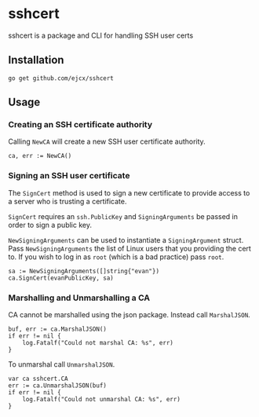 # sshcert
sshcert is a package and CLI for handling SSH user certs

## Installation
```
go get github.com/ejcx/sshcert
```

## Usage
### Creating an SSH certificate authority
Calling `NewCA` will create a new SSH user certificate authority.
```
ca, err := NewCA()
```

### Signing an SSH user certificate
The `SignCert` method is used to sign a new certificate to provide access to a server who is trusting a certificate.

`SignCert` requires an `ssh.PublicKey` and `SigningArguments` be passed in order to sign a public key.

`NewSigningArguments` can be used to instantiate a `SigningArgument` struct. Pass `NewSigningArguments` the list of Linux users that you providing the cert to. If you wish to log in as `root` (which is a bad practice) pass `root`.

```
sa := NewSigningArguments([]string{"evan"})
ca.SignCert(evanPublicKey, sa)
```

### Marshalling and Unmarshalling a CA
CA cannot be marshalled using the json package. Instead call `MarshalJSON`.

```
buf, err := ca.MarshalJSON()
if err != nil {
    log.Fatalf("Could not marshal CA: %s", err)
}
```

To unmarshal call `UnmarshalJSON`.

```
var ca sshcert.CA
err := ca.UnmarshalJSON(buf)
if err != nil {
    log.Fatalf("Could not unmarshal CA: %s", err)
}
```

